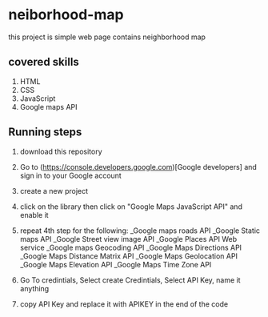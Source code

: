 # neiborhood-map
this project is simple web page contains neighborhood map

## covered skills
1. HTML
2. CSS
3. JavaScript
4. Google maps API

## Running steps
1. download this repository
2. Go to (https://console.developers.google.com)[Google developers] and sign in to your Google account
3. create a new project
4. click on the library then click on "Google Maps JavaScript API" and enable it
5. repeat 4th step for the following:
   _Google maps roads API
   _Google Static maps API
   _Google Street view image API
   _Google Places API Web service
   _Google maps Geocoding API
   _Google Maps Directions API
   _Google Maps Distance Matrix API
   _Google Maps Geolocation API
   _Google Maps Elevation API
   _Google Maps Time Zone API

6. Go To credintials, Select create Credintials, Select API Key, name it anything
7. copy API Key and replace it with APIKEY in the end of the code

